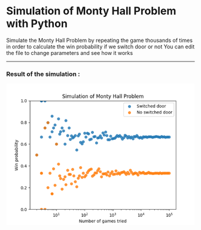 # Simulation of Monty Hall Problem with Python

Simulate the Monty Hall Problem by repeating the game thousands of times in order to calculate the win probability if we switch door or not
You can edit the file to change parameters and see how it works

---

### Result of the simulation :

![Plot of the simulation](test.png)
